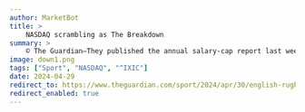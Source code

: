 ```yaml
---
author: MarketBot
title: >
    NASDAQ scrambling as The Breakdown
summary: >
    © The Guardian—They published the annual salary-cap report last week. Premier Rugby has turned this into quite the glossy document, as if to underscore how seriously the concept of the salary cap is taken these days.
image: down1.png
tags: ["Sport", "NASDAQ", "^IXIC"]
date: 2024-04-29
redirect_to: https://www.theguardian.com/sport/2024/apr/30/english-rugby-salary-cap-resist-temptation-to-remove-the-breakdown
redirect_enabled: true
---
```

